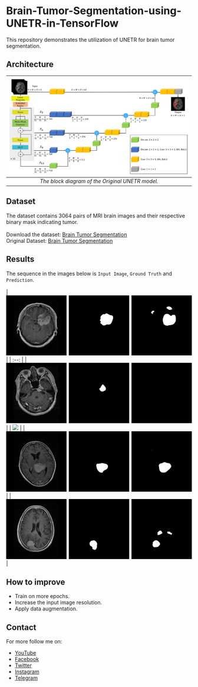 # Brain-Tumor-Segmentation-using-UNETR-in-TensorFlow
This repository demonstrates the utilization of UNETR for brain tumor segmentation.

## Architecture

| ![The block diagram of the Original UNETR model.](figures/unetr_architecture.png) |
| :--: |
| *The block diagram of the Original UNETR model.* |

## Dataset
The dataset contains 3064 pairs of MRI brain images and their respective binary mask indicating tumor.
<br/> <br/>
Download the dataset: [Brain Tumor Segmentation](https://www.kaggle.com/datasets/nikhilroxtomar/brain-tumor-segmentation)
<br/>
Original Dataset: [Brain Tumor Segmentation](https://figshare.com/articles/dataset/brain_tumor_dataset/1512427)

## Results
The sequence in the images below is `Input Image`, `Ground Truth` and `Prediction`. <br/> <br/>
| ![](results/2.png) |
| :--: |
| ![](results/6.png) |
| ![](results/19.png) |
| ![](results/21.png) |
| ![](results/68.png) |

## How to improve
- Train on more epochs.
- Increase the input image resolution.
- Apply data augmentation.


## Contact
For more follow me on:

- <a href="https://www.youtube.com/idiotdeveloper"> YouTube </a>
- <a href="https://facebook.com/idiotdeveloper"> Facebook </a>
- <a href="https://twitter.com/nikhilroxtomar"> Twitter </a>
- <a href="https://www.instagram.com/nikhilroxtomar"> Instagram </a>
- <a href="https://t.me/idiotdeveloper"> Telegram </a>
